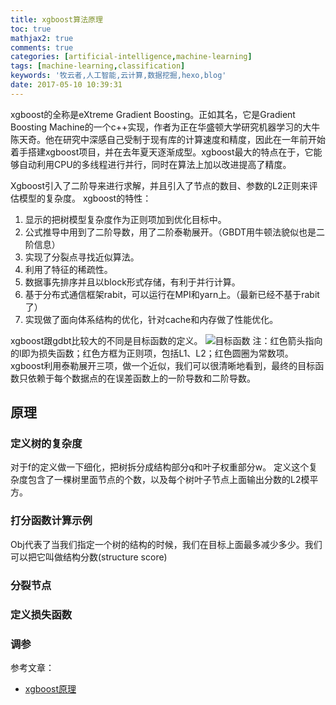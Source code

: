 ```yaml
---
title: xgboost算法原理
toc: true
mathjax2: true
comments: true
categories: [artificial-intelligence,machine-learning]
tags: [machine-learning,classification]
keywords: '牧云者,人工智能,云计算,数据挖掘,hexo,blog'
date: 2017-05-10 10:39:31
---
```

xgboost的全称是eXtreme Gradient Boosting。正如其名，它是Gradient Boosting Machine的一个c++实现，作者为正在华盛顿大学研究机器学习的大牛陈天奇。他在研究中深感自己受制于现有库的计算速度和精度，因此在一年前开始着手搭建xgboost项目，并在去年夏天逐渐成型。xgboost最大的特点在于，它能够自动利用CPU的多线程进行并行，同时在算法上加以改进提高了精度。
 <!--more-->
 Xgboost引入了二阶导来进行求解，并且引入了节点的数目、参数的L2正则来评估模型的复杂度。
xgboost的特性：
1. 显示的把树模型复杂度作为正则项加到优化目标中。
2. 公式推导中用到了二阶导数，用了二阶泰勒展开。（GBDT用牛顿法貌似也是二阶信息）
3. 实现了分裂点寻找近似算法。
4. 利用了特征的稀疏性。
5. 数据事先排序并且以block形式存储，有利于并行计算。
6. 基于分布式通信框架rabit，可以运行在MPI和yarn上。（最新已经不基于rabit了）
7. 实现做了面向体系结构的优化，针对cache和内存做了性能优化。

 xgboost跟gdbt比较大的不同是目标函数的定义。
 ![目标函数](/img/xgboost_loss_function.jpg)
 注：红色箭头指向的l即为损失函数；红色方框为正则项，包括L1、L2；红色圆圈为常数项。xgboost利用泰勒展开三项，做一个近似，我们可以很清晰地看到，最终的目标函数只依赖于每个数据点的在误差函数上的一阶导数和二阶导数。

## 原理
### 定义树的复杂度
 对于f的定义做一下细化，把树拆分成结构部分q和叶子权重部分w。
 定义这个复杂度包含了一棵树里面节点的个数，以及每个树叶子节点上面输出分数的L2模平方。

### 打分函数计算示例
Obj代表了当我们指定一个树的结构的时候，我们在目标上面最多减少多少。我们可以把它叫做结构分数(structure score)

### 分裂节点

### 定义损失函数

### 调参

 参考文章：
 * [xgboost原理]( http://blog.csdn.net/a819825294/article/details/51206410)
